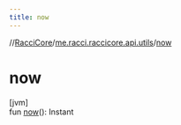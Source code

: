```yaml
---
title: now
---
```

//[RacciCore](../../index.html)/[me.racci.raccicore.api.utils](index.html)/[now](now.html)



# now



[jvm]\
fun [now](now.html)(): Instant





